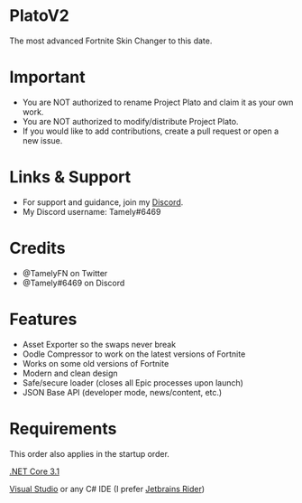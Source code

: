 # PlatoV2
The most advanced Fortnite Skin Changer to this date.

# Important
 - You are NOT authorized to rename Project Plato and claim it as your own work.
 - You are NOT authorized to modify/distribute Project Plato.
 - If you would like to add contributions, create a pull request or open a new issue.
# Links & Support
 - For support and guidance, join my [Discord](https://discord.gg/qBZ2tUGZ7W).
 - My Discord username: Tamely#6469
# Credits
 - @TamelyFN on Twitter
 - @Tamely#6469 on Discord
# Features
 - Asset Exporter so the swaps never break
 - Oodle Compressor to work on the latest versions of Fortnite
 - Works on some old versions of Fortnite
 - Modern and clean design
 - Safe/secure loader (closes all Epic processes upon launch)
 - JSON Base API (developer mode, news/content, etc.)
# Requirements
This order also applies in the startup order.

[.NET Core 3.1](https://dotnet.microsoft.com/download/dotnet/thank-you/runtime-desktop-3.1.17-windows-x64-installer ".NET Core Download Page")

[Visual Studio](https://visualstudio.microsoft.com/) or any C# IDE (I prefer [Jetbrains Rider](https://www.jetbrains.com/rider/))

